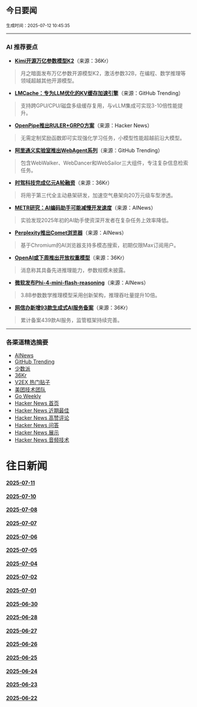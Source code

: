 ## 今日要闻

<sub> 生成时间：2025-07-12 10:45:35</sub>


---

### AI 推荐要点

- **[Kimi开源万亿参数模型K2](https://36kr.com/newsflashes/3374675771054595?f=rss)**（来源：36Kr）  
> 月之暗面发布万亿参数开源模型K2，激活参数32B，在编程、数学推理等领域超越其他开源模型。

- **[LMCache：专为LLM优化的KV缓存加速引擎](https://github.com/LMCache/LMCache)**（来源：GitHub Trending）  
> 支持跨GPU/CPU/磁盘多级缓存复用，与vLLM集成可实现3-10倍性能提升。

- **[OpenPipe推出RULER+GRPO方案](https://news.ycombinator.com/item?id=44535078)**（来源：Hacker News）  
> 无需定制奖励函数即可实现强化学习任务，小模型性能超越前沿大模型。

- **[阿里通义实验室推出WebAgent系列](https://github.com/Alibaba-NLP/WebAgent)**（来源：GitHub Trending）  
> 包含WebWalker、WebDancer和WebSailor三大组件，专注复杂信息检索任务。

- **[时驾科技完成亿元A轮融资](https://36kr.com/p/3373315588396804?f=rss)**（来源：36Kr）  
> 将用于第三代全主动悬架研发，加速空气悬架向20万元级车型渗透。

- **[METR研究：AI编码助手可能减慢开发速度](https://twitter.com/METR_Evals/status/1943401701052158240)**（来源：AINews）  
> 实验发现2025年初的AI助手使资深开发者在复杂任务上效率降低。

- **[Perplexity推出Comet浏览器](https://x.com/perplexity_ai/status/1943437826307297480)**（来源：AINews）  
> 基于Chromium的AI浏览器支持多模态搜索，初期仅限Max订阅用户。

- **[OpenAI或下周推出开放权重模型](https://36kr.com/newsflashes/3374675771054595?f=rss)**（来源：36Kr）  
> 消息称其具备先进推理能力，参数规模未披露。

- **[微软发布Phi-4-mini-flash-reasoning](https://huggingface.co/microsoft/Phi-4-mini-flash-reasoning)**（来源：AINews）  
> 3.8B参数数学推理模型采用创新架构，推理吞吐量提升10倍。

- **[网信办新增93款生成式AI服务备案](https://36kr.com/newsflashes/3374537971522052?f=rss)**（来源：36Kr）  
> 累计备案439款AI服务，监管框架持续完善。

---

### 各渠道精选摘要
- [AINews](./2025-07-12/ai_news_summary_2025-07-12.md)
- [GitHub Trending](./2025-07-12/github_trending_2025-07-12.md)
- [少数派](./2025-07-12/shaoshupai_2025-07-12.md)
- [36Kr](./2025-07-12/36kr_summary_2025-07-12.md)
- [V2EX 热门贴子](./2025-07-12/v2ex_hot_2025-07-12.md)
- [美团技术团队](./2025-07-12/meituan_2025-07-12.md)
- [Go Weekly](./2025-07-12/go_weekly_2025-07-12.md)
- [Hacker News 首页](./2025-07-12/hacker_news_frontpage_2025-07-12.md)
- [Hacker News 近期最佳](./2025-07-12/hacker_news_best_2025-07-12.md)
- [Hacker News 高赞评论](./2025-07-12/hacker_news_top_comments_2025-07-12.md)
- [Hacker News 问答](./2025-07-12/hacker_news_ask_2025-07-12.md)
- [Hacker News 展示](./2025-07-12/hacker_news_show_2025-07-12.md)
- [Hacker News 音频技术](./2025-07-12/hacker_news_audio_tech_2025-07-12.md)

# 往日新闻

#### [2025-07-11](./2025-07-11/newsletter.md)

#### [2025-07-10](./2025-07-10/newsletter.md)

#### [2025-07-08](./2025-07-08/newsletter.md)

#### [2025-07-07](./2025-07-07/newsletter.md)

#### [2025-07-06](./2025-07-06/newsletter.md)

#### [2025-07-05](./2025-07-05/newsletter.md)

#### [2025-07-04](./2025-07-04/newsletter.md)

#### [2025-07-02](./2025-07-02/newsletter.md)

#### [2025-07-01](./2025-07-01/newsletter.md)

#### [2025-06-30](./2025-06-30/newsletter.md)

#### [2025-06-28](./2025-06-28/newsletter.md)

#### [2025-06-27](./2025-06-27/newsletter.md)

#### [2025-06-26](./2025-06-26/newsletter.md)

#### [2025-06-25](./2025-06-25/newsletter.md)

#### [2025-06-24](./2025-06-24/newsletter.md)

#### [2025-06-23](./2025-06-23/newsletter.md)

#### [2025-06-22](./2025-06-22/newsletter.md)
